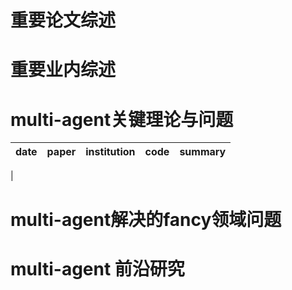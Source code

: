 # 重要论文综述




# 重要业内综述


# multi-agent关键理论与问题

| date | paper | institution | code | summary |
|--|--|--|--|--|
|



# multi-agent解决的fancy领域问题


# multi-agent 前沿研究




